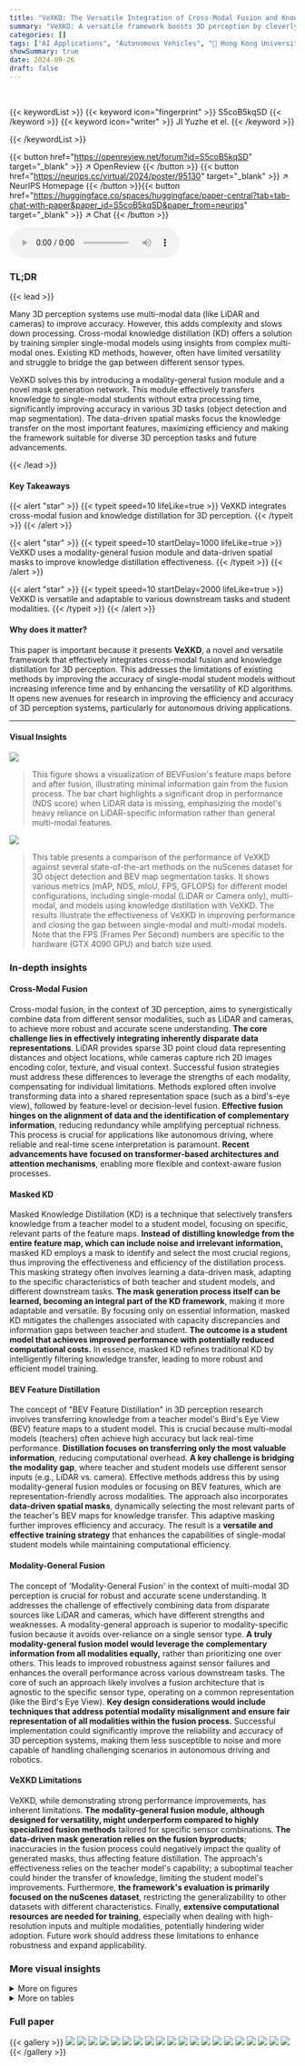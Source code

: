 ```yaml
---
title: "VeXKD: The Versatile Integration of Cross-Modal Fusion and Knowledge Distillation for 3D Perception"
summary: "VeXKD: A versatile framework boosts 3D perception by cleverly combining cross-modal fusion and knowledge distillation, improving single-modal student model accuracy without extra inference time."
categories: []
tags: ["AI Applications", "Autonomous Vehicles", "🏢 Hong Kong University of Science and Technology",]
showSummary: true
date: 2024-09-26
draft: false
---
```


<br>

{{< keywordList >}}
{{< keyword icon="fingerprint" >}} S5coB5kqSD {{< /keyword >}}
{{< keyword icon="writer" >}} JI Yuzhe et el. {{< /keyword >}}
 
{{< /keywordList >}}

{{< button href="https://openreview.net/forum?id=S5coB5kqSD" target="_blank" >}}
↗ OpenReview
{{< /button >}}
{{< button href="https://neurips.cc/virtual/2024/poster/95130" target="_blank" >}}
↗ NeurIPS Homepage
{{< /button >}}{{< button href="https://huggingface.co/spaces/huggingface/paper-central?tab=tab-chat-with-paper&paper_id=S5coB5kqSD&paper_from=neurips" target="_blank" >}}
↗ Chat
{{< /button >}}



<audio controls>
    <source src="https://ai-paper-reviewer.com/S5coB5kqSD/podcast.wav" type="audio/wav">
    Your browser does not support the audio element.
</audio>


### TL;DR


{{< lead >}}

Many 3D perception systems use multi-modal data (like LiDAR and cameras) to improve accuracy. However, this adds complexity and slows down processing.  Cross-modal knowledge distillation (KD) offers a solution by training simpler single-modal models using insights from complex multi-modal ones.  Existing KD methods, however, often have limited versatility and struggle to bridge the gap between different sensor types.

VeXKD solves this by introducing a modality-general fusion module and a novel mask generation network. This module effectively transfers knowledge to single-modal students without extra processing time, significantly improving accuracy in various 3D tasks (object detection and map segmentation).  The data-driven spatial masks focus the knowledge transfer on the most important features, maximizing efficiency and making the framework suitable for diverse 3D perception tasks and future advancements.

{{< /lead >}}


#### Key Takeaways

{{< alert "star" >}}
{{< typeit speed=10 lifeLike=true >}} VeXKD integrates cross-modal fusion and knowledge distillation for 3D perception. {{< /typeit >}}
{{< /alert >}}

{{< alert "star" >}}
{{< typeit speed=10 startDelay=1000 lifeLike=true >}} VeXKD uses a modality-general fusion module and data-driven spatial masks to improve knowledge distillation effectiveness. {{< /typeit >}}
{{< /alert >}}

{{< alert "star" >}}
{{< typeit speed=10 startDelay=2000 lifeLike=true >}} VeXKD is versatile and adaptable to various downstream tasks and student modalities. {{< /typeit >}}
{{< /alert >}}

#### Why does it matter?
This paper is important because it presents **VeXKD**, a novel and versatile framework that effectively integrates cross-modal fusion and knowledge distillation for 3D perception. This addresses the limitations of existing methods by improving the accuracy of single-modal student models without increasing inference time and by enhancing the versatility of KD algorithms. It opens new avenues for research in improving the efficiency and accuracy of 3D perception systems, particularly for autonomous driving applications.

------
#### Visual Insights



![](https://ai-paper-reviewer.com/S5coB5kqSD/figures_1_1.jpg)

> This figure shows a visualization of BEVFusion's feature maps before and after fusion, illustrating minimal information gain from the fusion process.  The bar chart highlights a significant drop in performance (NDS score) when LiDAR data is missing, emphasizing the model's heavy reliance on LiDAR-specific information rather than general multi-modal features.





![](https://ai-paper-reviewer.com/S5coB5kqSD/tables_7_1.jpg)

> This table presents a comparison of the performance of VeXKD against several state-of-the-art methods on the nuScenes dataset for 3D object detection and BEV map segmentation tasks.  It shows various metrics (mAP, NDS, mIoU, FPS, GFLOPS) for different model configurations, including single-modal (LiDAR or Camera only), multi-modal, and models using knowledge distillation with VeXKD. The results illustrate the effectiveness of VeXKD in improving performance and closing the gap between single-modal and multi-modal models.  Note that the FPS (Frames Per Second) numbers are specific to the hardware (GTX 4090 GPU) and batch size used.





### In-depth insights


#### Cross-Modal Fusion
Cross-modal fusion, in the context of 3D perception, aims to synergistically combine data from different sensor modalities, such as LiDAR and cameras, to achieve more robust and accurate scene understanding.  **The core challenge lies in effectively integrating inherently disparate data representations**.  LiDAR provides sparse 3D point cloud data representing distances and object locations, while cameras capture rich 2D images encoding color, texture, and visual context.  Successful fusion strategies must address these differences to leverage the strengths of each modality, compensating for individual limitations.  Methods explored often involve transforming data into a shared representation space (such as a bird's-eye view), followed by feature-level or decision-level fusion.  **Effective fusion hinges on the alignment of data and the identification of complementary information**, reducing redundancy while amplifying perceptual richness.  This process is crucial for applications like autonomous driving, where reliable and real-time scene interpretation is paramount.  **Recent advancements have focused on transformer-based architectures and attention mechanisms**, enabling more flexible and context-aware fusion processes.

#### Masked KD
Masked Knowledge Distillation (KD) is a technique that selectively transfers knowledge from a teacher model to a student model, focusing on specific, relevant parts of the feature maps.  **Instead of distilling knowledge from the entire feature map, which can include noise and irrelevant information,** masked KD employs a mask to identify and select the most crucial regions, thus improving the effectiveness and efficiency of the distillation process. This masking strategy often involves learning a data-driven mask, adapting to the specific characteristics of both teacher and student models, and different downstream tasks.  **The mask generation process itself can be learned, becoming an integral part of the KD framework**, making it more adaptable and versatile.  By focusing only on essential information, masked KD mitigates the challenges associated with capacity discrepancies and information gaps between teacher and student.  **The outcome is a student model that achieves improved performance with potentially reduced computational costs.**  In essence, masked KD refines traditional KD by intelligently filtering knowledge transfer, leading to more robust and efficient model training.

#### BEV Feature Distillation
The concept of "BEV Feature Distillation" in 3D perception research involves transferring knowledge from a teacher model's Bird's Eye View (BEV) feature maps to a student model.  This is crucial because multi-modal models (teachers) often achieve high accuracy but lack real-time performance.  **Distillation focuses on transferring only the most valuable information**, reducing computational overhead.  **A key challenge is bridging the modality gap**, where teacher and student models use different sensor inputs (e.g., LiDAR vs. camera). Effective methods address this by using modality-general fusion modules or focusing on BEV features, which are representation-friendly across modalities. The approach also incorporates **data-driven spatial masks**, dynamically selecting the most relevant parts of the teacher's BEV maps for knowledge transfer.  This adaptive masking further improves efficiency and accuracy. The result is a **versatile and effective training strategy** that enhances the capabilities of single-modal student models while maintaining computational efficiency.

#### Modality-General Fusion
The concept of 'Modality-General Fusion' in the context of multi-modal 3D perception is crucial for robust and accurate scene understanding.  It addresses the challenge of effectively combining data from disparate sources like LiDAR and cameras, which have different strengths and weaknesses.  A modality-general approach is superior to modality-specific fusion because it avoids over-reliance on a single sensor type.  **A truly modality-general fusion model would leverage the complementary information from all modalities equally,** rather than prioritizing one over others.  This leads to improved robustness against sensor failures and enhances the overall performance across various downstream tasks. The core of such an approach likely involves a fusion architecture that is agnostic to the specific sensor type, operating on a common representation (like the Bird's Eye View).  **Key design considerations would include techniques that address potential modality misalignment and ensure fair representation of all modalities within the fusion process.**  Successful implementation could significantly improve the reliability and accuracy of 3D perception systems, making them less susceptible to noise and more capable of handling challenging scenarios in autonomous driving and robotics.

#### VeXKD Limitations
VeXKD, while demonstrating strong performance improvements, has inherent limitations.  **The modality-general fusion module, although designed for versatility, might underperform compared to highly specialized fusion methods** tailored for specific sensor combinations.  **The data-driven mask generation relies on the fusion byproducts**; inaccuracies in the fusion process could negatively impact the quality of generated masks, thus affecting feature distillation. The approach's effectiveness relies on the teacher model's capability; a suboptimal teacher could hinder the transfer of knowledge, limiting the student model's improvements.  Furthermore, **the framework's evaluation is primarily focused on the nuScenes dataset**, restricting the generalizability to other datasets with different characteristics.  Finally,  **extensive computational resources are needed for training**, especially when dealing with high-resolution inputs and multiple modalities, potentially hindering wider adoption.  Future work should address these limitations to enhance robustness and expand applicability.


### More visual insights

<details>
<summary>More on figures
</summary>


![](https://ai-paper-reviewer.com/S5coB5kqSD/figures_3_1.jpg)

> This figure illustrates the overall architecture of the VeXKD framework, which integrates cross-modal fusion and knowledge distillation.  It shows how a modality-general fusion module combines LiDAR and camera inputs to create a BEV (Bird's Eye View) feature map.  This BEV feature map then undergoes masked feature distillation, where learned masks guide the knowledge transfer to single-modal student models for different perception tasks (e.g., 3D object detection, BEV map segmentation). The design is intended to be versatile and work across different model architectures.


![](https://ai-paper-reviewer.com/S5coB5kqSD/figures_3_2.jpg)

> This figure illustrates the process of BEV query guided mask generation and masked feature distillation.  The (a) part shows the transformer-based mask generation block utilizing fusion module byproducts as a query.  (b) illustrates the deformable cross-attention mechanism where the query identifies key spatial locations in teacher feature maps.  Finally, (c) depicts the masked feature distillation stage, where learned masks are applied to both teacher and student features before calculating the distillation loss.


![](https://ai-paper-reviewer.com/S5coB5kqSD/figures_4_1.jpg)

> This figure illustrates the architecture of the Modality-General Fusion Module (MGFM), a key component of the VeXKD framework. The MGFM uses a transformer-based architecture with deformable attention mechanisms to fuse features from LiDAR and camera modalities in the BEV (Bird's Eye View) space.  Panel (a) shows the overall structure. Panel (b) details the deformable cross-modal attention, highlighting how the learnable BEV query interacts symmetrically with LiDAR and camera features to extract modality-general information. Panel (c) illustrates the deformable query self-attention mechanism, which allows the BEV query to interact with itself, integrating correlational relationships among features and improving the accuracy and semantic richness of the fused BEV features.


![](https://ai-paper-reviewer.com/S5coB5kqSD/figures_8_1.jpg)

> This ablation study examines the impact of varying the number of transformer blocks within the mask generation network on the model's performance.  The graph shows that increasing the number of blocks beyond two does not significantly improve the final mAP (mean Average Precision), while the number of epochs needed to achieve convergence decreases.  This suggests that a balance must be struck, and three blocks are chosen as the optimal configuration in the paper. The experiment is conducted on the nuScenes validation set.


![](https://ai-paper-reviewer.com/S5coB5kqSD/figures_9_1.jpg)

> This figure visualizes the spatial masks generated by the BEV Query Guided Mask Generation module for different feature levels (low and high) and tasks (object detection and BEV segmentation).  The masks are learned in a data-driven manner and highlight specific regions of the feature maps deemed most relevant for downstream tasks.  For object detection, the masks emphasize areas around ground truth object locations, especially for low-level features. For BEV segmentation, the masks also highlight background features. This adaptive mask generation is key to the effectiveness of the knowledge distillation process.


![](https://ai-paper-reviewer.com/S5coB5kqSD/figures_9_2.jpg)

> This figure compares feature maps from a camera and LiDAR before and after knowledge distillation (KD). The left shows the original feature maps, while the right shows the feature maps after applying KD. The results indicate that KD improves the camera feature maps by making the depth projection more deterministic. Additionally, KD enhances the LiDAR feature maps by highlighting crucial spatial features, which improves the overall accuracy of 3D perception.


![](https://ai-paper-reviewer.com/S5coB5kqSD/figures_14_1.jpg)

> This figure illustrates the overall architecture of the VeXKD framework.  It shows how a modality-general fusion module combines LiDAR and camera data into a unified BEV representation.  This fused representation is then used by a masked feature distillation method to transfer knowledge to single-modal student models.  The key innovation is the use of learned masks, generated from the fusion process, that focus the distillation on the most informative parts of the teacher model's feature maps. The framework is designed to be versatile and adaptable to various student modalities and downstream tasks.


![](https://ai-paper-reviewer.com/S5coB5kqSD/figures_16_1.jpg)

> This figure shows a comparison of feature maps before and after knowledge distillation (KD). The left two images show camera feature maps, where the leftmost image is before KD and the other is after KD. Similarly, the rightmost two images display LiDAR feature maps before and after KD. The results demonstrate that KD enhances the quality of camera features by improving the accuracy of the depth projection and enhances the quality of LiDAR features by highlighting their importance and correlating them with textual information from the images. 


![](https://ai-paper-reviewer.com/S5coB5kqSD/figures_16_2.jpg)

> This figure visualizes the BEV feature maps for both camera and LiDAR modalities before and after applying knowledge distillation (KD).  For camera features, KD improves depth estimation, leading to a more organized and accurate feature map compared to the chaotic distribution seen without KD. For LiDAR features, KD enhances the correlation between point cloud distribution and image texture, improving visualization of crucial areas and partially mitigating the sparsity issue at longer distances.


![](https://ai-paper-reviewer.com/S5coB5kqSD/figures_16_3.jpg)

> This figure visualizes the BEV feature maps for both camera and LiDAR modalities, comparing the results before and after applying knowledge distillation (KD).  The top row shows camera features, demonstrating how KD improves the depth information by creating a more deterministic and less chaotic feature distribution. The bottom row illustrates LiDAR features, showing that KD enhances the key features by highlighting important information that was less clear in the original LiDAR data.  The enhanced features are more spatially localized and easier to interpret for perception tasks.


![](https://ai-paper-reviewer.com/S5coB5kqSD/figures_16_4.jpg)

> This figure visualizes the BEV (Bird's Eye View) feature maps for both camera and LiDAR modalities before and after knowledge distillation (KD).  For camera-based features, the differences highlight the improved depth estimation accuracy and more deterministic depth projection after KD, resulting in less chaotic depth distribution. For LiDAR-based features, the improved correlation between point cloud distribution and camera textural information is shown by the enhanced visibility of key features and reduction in sparsity, especially in areas further away.


![](https://ai-paper-reviewer.com/S5coB5kqSD/figures_17_1.jpg)

> This figure shows a comparison of 3D object detection results before and after applying knowledge distillation. The left side displays the results from a camera-based model, and the right side shows the results from a LiDAR-based model. In both cases, the use of knowledge distillation leads to improvements in the accuracy and reliability of the object detection results. Specifically, the camera-based model benefits from increased confidence in depth estimations, while the LiDAR-based model achieves better recognition and classification, especially for objects at longer distances.


![](https://ai-paper-reviewer.com/S5coB5kqSD/figures_17_2.jpg)

> This figure shows a comparison of the detection results before and after applying knowledge distillation to both camera and LiDAR-based student models. The left side demonstrates the results obtained using camera images, while the right side displays the results using LiDAR point clouds. In both cases, the improved accuracy and robustness of the models after applying knowledge distillation are apparent, as indicated by the tighter bounding boxes and more accurate positioning of detected objects.


![](https://ai-paper-reviewer.com/S5coB5kqSD/figures_17_3.jpg)

> This figure shows a comparison of the 3D object detection results before and after applying knowledge distillation to both camera and LiDAR-based student models. The top two images show a camera view, and the bottom two show a LiDAR view. In each pair, the left image displays the detection result before KD and the right image shows the result after KD.  The improvements in detection accuracy and localization are clearly visible after the application of KD. Specifically, the camera-based detection shows improved depth estimation accuracy, and the LiDAR-based detection shows enhanced localization, especially for objects at greater distances.


![](https://ai-paper-reviewer.com/S5coB5kqSD/figures_17_4.jpg)

> This figure shows a comparison of 3D object detection results before and after applying knowledge distillation. The top row shows the results for a camera-based model, and the bottom row shows the results for a LiDAR-based model.  In both cases, the knowledge distillation improves the accuracy of the detection results, particularly in terms of reducing false positives and enhancing the accuracy of bounding boxes, especially for objects at a distance or partially occluded.


![](https://ai-paper-reviewer.com/S5coB5kqSD/figures_18_1.jpg)

> This figure visually compares the segmentation results obtained from camera and LiDAR modalities before and after applying knowledge distillation. The top row shows the ground truth segmentation labels for both camera and LiDAR. The second row displays the segmentation results from the camera modality before applying knowledge distillation, showing inaccuracies and boundary blurring. The third row presents the improved segmentation results from the camera modality after applying knowledge distillation, demonstrating enhanced boundary definition and more precise segmentation. The bottom row shows the segmentation results from the LiDAR modality before and after applying knowledge distillation. The results indicate that knowledge distillation enhances the accuracy of both camera and LiDAR-based segmentation, especially in regions with sparse data points.


![](https://ai-paper-reviewer.com/S5coB5kqSD/figures_18_2.jpg)

> This figure visualizes the segmentation results for both camera and LiDAR modalities, comparing the results before and after applying knowledge distillation.  The top row shows the ground truth segmentation labels. The middle row shows the camera segmentation results before applying knowledge distillation, illustrating inaccuracies, particularly in boundary delineation. The bottom row demonstrates the improved accuracy and boundary definition in the camera segmentation after knowledge distillation.  The LiDAR segmentation results show similar improvements from knowledge distillation, particularly in reducing hallucinations and improving the definition of less prominent features and background areas.


![](https://ai-paper-reviewer.com/S5coB5kqSD/figures_18_3.jpg)

> This figure visualizes the segmentation results for both camera and LiDAR modalities before and after applying knowledge distillation. It highlights how knowledge distillation improves the accuracy of depth estimation in camera-based segmentation and enhances background details in LiDAR-based segmentation by correlating camera textural information and point cloud distribution.


![](https://ai-paper-reviewer.com/S5coB5kqSD/figures_18_4.jpg)

> This figure visualizes the segmentation results for both camera and LiDAR modalities, comparing the results before and after applying knowledge distillation (KD).  It shows the ground truth segmentation labels alongside the model's predictions before and after KD. The comparison highlights how KD improves the accuracy of segmentation, especially for camera data (reducing boundary blur) and LiDAR data (improving background accuracy and mitigating sparsity issues).


![](https://ai-paper-reviewer.com/S5coB5kqSD/figures_18_5.jpg)

> This figure visually compares the segmentation results for both camera and LiDAR modalities, before and after applying knowledge distillation.  It highlights the improvements in boundary delineation and background representation achieved through the knowledge distillation process. The camera modality benefits from improved depth estimation, while the LiDAR modality shows enhanced background representation and reduced misclassifications. The comparison showcases the effectiveness of the proposed approach in improving the accuracy and quality of BEV map segmentation for both modalities.


![](https://ai-paper-reviewer.com/S5coB5kqSD/figures_18_6.jpg)

> This figure visualizes the segmentation results for both camera and LiDAR modalities, comparing the results before and after applying the proposed knowledge distillation (KD) method.  The top row shows the ground truth segmentation labels, providing a basis for comparison. The middle row displays the camera-based segmentation before KD, highlighting areas where the model struggles with boundary delineation and accuracy. The bottom row showcases the LiDAR-based segmentation before KD, demonstrating challenges with sparsity and accurate background representation. The red circles highlight specific regions of interest where the improvements made by the KD method are most evident. The results demonstrate that the KD method enhances both the camera and LiDAR-based segmentation, improving boundary delineation and accuracy, as well as reducing errors in areas with sparse point clouds or a lack of features.


![](https://ai-paper-reviewer.com/S5coB5kqSD/figures_18_7.jpg)

> This figure visualizes the results of BEV map segmentation for both camera and LiDAR modalities, comparing the results before and after applying knowledge distillation (KD).  The top row shows the ground truth segmentation labels. The middle rows demonstrate the camera-based segmentation results: the first showing the results before applying KD, and the second showing the results after. Similarly, the bottom rows show the LiDAR-based segmentation results, also before and after KD. The red circles highlight areas where the KD significantly improves the segmentation accuracy by enhancing the details and reducing inaccuracies, particularly in areas with sparse data or ambiguous boundaries. The comparison helps illustrate how KD improves the quality and precision of segmentation in various scenarios.


![](https://ai-paper-reviewer.com/S5coB5kqSD/figures_18_8.jpg)

> This figure shows a comparison of segmentation results for camera and LiDAR modalities before and after applying knowledge distillation. The top row displays ground truth segmentation labels, followed by the results from camera-only segmentation (before and after KD), and LiDAR-only segmentation (before and after KD). The red circles highlight areas where the knowledge distillation process significantly improves the accuracy of segmentation results.


</details>




<details>
<summary>More on tables
</summary>


![](https://ai-paper-reviewer.com/S5coB5kqSD/tables_8_1.jpg)
> This ablation study shows the individual and combined effects of the Modality-General Fusion Module (MGFM), Low-level Masked Feature Distillation (L-MFD), and High-level Masked Feature Distillation (H-MFD) on the performance of LiDAR detection and Camera Segmentation tasks.  The results demonstrate that each component contributes to improved performance, and their combined effect leads to the best overall results.  The numbers in parentheses show the improvement over the baseline (Setting 1).

![](https://ai-paper-reviewer.com/S5coB5kqSD/tables_8_2.jpg)
> This table presents the results of an ablation study comparing different mask selection methods for feature distillation on the nuScenes validation set.  It compares the performance (mAP and NDS for LiDAR detection, mIoU for LiDAR segmentation) of several methods: no feature distillation, feature distillation on the entire feature map, feature distillation on foreground key points, feature distillation masked by Gaussian, and feature distillation based on activation values. Finally, it contrasts these methods with two versions of mask generation using either randomly initialized or learned queries from the fusion module.

![](https://ai-paper-reviewer.com/S5coB5kqSD/tables_8_3.jpg)
> This table presents a comparison of the performance of VeXKD and several state-of-the-art methods on the nuScenes dataset for 3D object detection and BEV map segmentation.  It shows metrics such as mAP, NDS, and mIoU for different modalities (LiDAR, Camera, and Fusion), highlighting the improvements achieved by VeXKD through cross-modal knowledge distillation.  The table also includes GFLOPS and FPS for different models.

</details>




### Full paper

{{< gallery >}}
<img src="https://ai-paper-reviewer.com/S5coB5kqSD/1.png" class="grid-w50 md:grid-w33 xl:grid-w25" />
<img src="https://ai-paper-reviewer.com/S5coB5kqSD/2.png" class="grid-w50 md:grid-w33 xl:grid-w25" />
<img src="https://ai-paper-reviewer.com/S5coB5kqSD/3.png" class="grid-w50 md:grid-w33 xl:grid-w25" />
<img src="https://ai-paper-reviewer.com/S5coB5kqSD/4.png" class="grid-w50 md:grid-w33 xl:grid-w25" />
<img src="https://ai-paper-reviewer.com/S5coB5kqSD/5.png" class="grid-w50 md:grid-w33 xl:grid-w25" />
<img src="https://ai-paper-reviewer.com/S5coB5kqSD/6.png" class="grid-w50 md:grid-w33 xl:grid-w25" />
<img src="https://ai-paper-reviewer.com/S5coB5kqSD/7.png" class="grid-w50 md:grid-w33 xl:grid-w25" />
<img src="https://ai-paper-reviewer.com/S5coB5kqSD/8.png" class="grid-w50 md:grid-w33 xl:grid-w25" />
<img src="https://ai-paper-reviewer.com/S5coB5kqSD/9.png" class="grid-w50 md:grid-w33 xl:grid-w25" />
<img src="https://ai-paper-reviewer.com/S5coB5kqSD/10.png" class="grid-w50 md:grid-w33 xl:grid-w25" />
<img src="https://ai-paper-reviewer.com/S5coB5kqSD/11.png" class="grid-w50 md:grid-w33 xl:grid-w25" />
<img src="https://ai-paper-reviewer.com/S5coB5kqSD/12.png" class="grid-w50 md:grid-w33 xl:grid-w25" />
<img src="https://ai-paper-reviewer.com/S5coB5kqSD/13.png" class="grid-w50 md:grid-w33 xl:grid-w25" />
<img src="https://ai-paper-reviewer.com/S5coB5kqSD/14.png" class="grid-w50 md:grid-w33 xl:grid-w25" />
<img src="https://ai-paper-reviewer.com/S5coB5kqSD/15.png" class="grid-w50 md:grid-w33 xl:grid-w25" />
<img src="https://ai-paper-reviewer.com/S5coB5kqSD/16.png" class="grid-w50 md:grid-w33 xl:grid-w25" />
<img src="https://ai-paper-reviewer.com/S5coB5kqSD/17.png" class="grid-w50 md:grid-w33 xl:grid-w25" />
<img src="https://ai-paper-reviewer.com/S5coB5kqSD/18.png" class="grid-w50 md:grid-w33 xl:grid-w25" />
<img src="https://ai-paper-reviewer.com/S5coB5kqSD/19.png" class="grid-w50 md:grid-w33 xl:grid-w25" />
<img src="https://ai-paper-reviewer.com/S5coB5kqSD/20.png" class="grid-w50 md:grid-w33 xl:grid-w25" />
{{< /gallery >}}